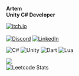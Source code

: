 <b>Artem</b><br><b>Unity C# Developer</b>

[![itch.io](https://img.shields.io/badge/my%20itch.io-8A2BE4)](https://xwartem.itch.io/)<br><br>
[![Discord](https://img.shields.io/badge/Discord-%237289DA.svg?logo=discord&logoColor=white)](https://discord.gg/artemxw) [![LinkedIn](https://img.shields.io/badge/LinkedIn-%230077B5.svg?logo=linkedin&logoColor=white)](https://linkedin.com/in/xwartem) 

![C#](https://img.shields.io/badge/c%23-%23239120.svg?style=for-the-badge&logo=csharp&logoColor=white) ![Unity](https://img.shields.io/badge/unity-%23000000.svg?style=for-the-badge&logo=unity&logoColor=white) ![Dart](https://img.shields.io/badge/dart-%230175C2.svg?style=for-the-badge&logo=dart&logoColor=white) ![Lua](https://img.shields.io/badge/lua-%232C2D72.svg?style=for-the-badge&logo=lua&logoColor=white)

![](https://github-readme-streak-stats.herokuapp.com/?user=xwartem&theme=dark&hide_border=true)<br/>
![Leetcode Stats](https://leetcard.jacoblin.cool/XWArtem)
